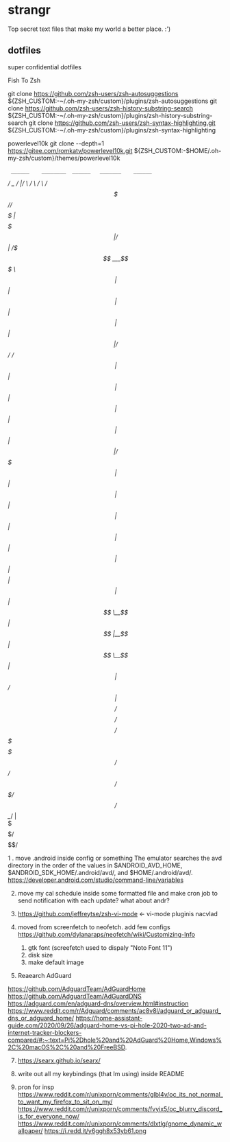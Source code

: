 # strangr

Top secret text files that make my world a better place. :')

## dotfiles

super confidential dotfiles

Fish To Zsh

git clone https://github.com/zsh-users/zsh-autosuggestions ${ZSH_CUSTOM:-~/.oh-my-zsh/custom}/plugins/zsh-autosuggestions
git clone https://github.com/zsh-users/zsh-history-substring-search ${ZSH_CUSTOM:-~/.oh-my-zsh/custom}/plugins/zsh-history-substring-search
git clone https://github.com/zsh-users/zsh-syntax-highlighting.git ${ZSH_CUSTOM:-~/.oh-my-zsh/custom}/plugins/zsh-syntax-highlighting

powerlevel10k
git clone --depth=1 https://gitee.com/romkatv/powerlevel10k.git ${ZSH_CUSTOM:-$HOME/.oh-my-zsh/custom}/themes/powerlevel10k


     ______    ________  ______   _______    ______  
   _/      \_ /        |/      \ /       \  /      \ 
  / $$$$$$   \$$$$$$$$//$$$$$$  |$$$$$$$  |/$$$$$$  |
 /$$$ ___$$$  \  $$ |  $$ |  $$ |$$ |  $$ |$$ |  $$ |
/$$/ /     $$  | $$ |  $$ |  $$ |$$ |  $$ |$$ |  $$ |
$$ |/$$$$$ |$$ | $$ |  $$ |  $$ |$$ |  $$ |$$ |  $$ |
$$ |$$  $$ |$$ | $$ |  $$ \__$$ |$$ |__$$ |$$ \__$$ |
$$ |$$  $$  $$/  $$ |  $$    $$/ $$    $$/ $$    $$/ 
$$  \$$$$$$$$/   $$/    $$$$$$/  $$$$$$$/   $$$$$$/  
 $$   \__/   |                                       
  $$$    $$$/                                        
    $$$$$$/                                          


1 . move .android inside config or something
The emulator searches the avd directory in the order of the values
in $ANDROID_AVD_HOME, $ANDROID_SDK_HOME/.android/avd/, and $HOME/.android/avd/.
https://developer.android.com/studio/command-line/variables

2. move my cal schedule inside some formatted file
and make cron job to send notification with each update? what about andr?

4. https://github.com/jeffreytse/zsh-vi-mode <- vi-mode pluginis nacvlad

5. moved from screenfetch to neofetch. add few configs
https://github.com/dylanaraps/neofetch/wiki/Customizing-Info
	1. gtk font (screefetch used to dispaly "Noto Font 11")
	2. disk size
	3. make default image

6. Reaearch AdGuard

https://github.com/AdguardTeam/AdGuardHome
https://github.com/AdguardTeam/AdGuardDNS
https://adguard.com/en/adguard-dns/overview.html#instruction
https://www.reddit.com/r/Adguard/comments/ac8v8l/adguard_or_adguard_dns_or_adguard_home/
https://home-assistant-guide.com/2020/09/26/adguard-home-vs-pi-hole-2020-two-ad-and-internet-tracker-blockers-compared/#:~:text=Pi%2Dhole%20and%20AdGuard%20Home,Windows%2C%20macOS%2C%20and%20FreeBSD.


7. https://searx.github.io/searx/

8. write out all my keybindings (that Im using) inside README

9. pron for insp
https://www.reddit.com/r/unixporn/comments/glbl4v/oc_its_not_normal_to_want_my_firefox_to_sit_on_my/
https://www.reddit.com/r/unixporn/comments/fvyix5/oc_blurry_discord_is_for_everyone_now/
https://www.reddit.com/r/unixporn/comments/dlxtlg/gnome_dynamic_wallpaper/
https://i.redd.it/y6ggh8x53yb61.png